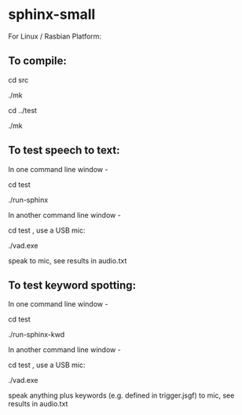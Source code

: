 # sphinx-small

For Linux / Rasbian Platform:

## To compile:

cd src

./mk

cd ../test

./mk

## To test speech to text:

In one command line window -

cd test

./run-sphinx

In another command line window -

cd test , use a USB mic:

./vad.exe

speak to mic, see results in audio.txt

## To test keyword spotting:

In one command line window -

cd test

./run-sphinx-kwd

In another command line window -

cd test , use a USB mic:

./vad.exe

speak anything plus keywords (e.g. defined in trigger.jsgf) to mic, see results in audio.txt




